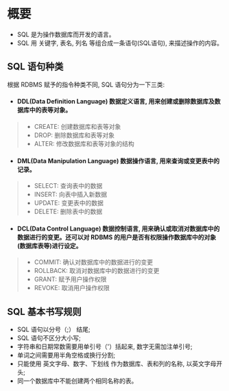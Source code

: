 # 概要
- SQL 是为操作数据库而开发的语言。
- SQL 用 关键字, 表名, 列名 等组合成一条语句(SQL语句), 来描述操作的内容。

## SQL 语句种类
根据 RDBMS 赋予的指令种类不同, SQL 语句分为一下三类:
- #### DDL(Data Definition Language) 数据定义语言, 用来创建或删除数据库及数据库中的表等对象。
> - CREATE: 创建数据库和表等对象
> - DROP: 删除数据库和表等对象
> - ALTER: 修改数据库和表等对象的结构

- #### DML(Data Manipulation Language) 数据操作语言, 用来查询或变更表中的记录。
> - SELECT: 查询表中的数据
> - INSERT: 向表中插入新数据
> - UPDATE: 变更表中的数据
> - DELETE: 删除表中的数据

- #### DCL(Data Control Language) 数据控制语言, 用来确认或取消对数据库中的数据进行的变更。还可以对 RDBMS 的用户是否有权限操作数据库中的对象(数据库表等)进行设定。
> - COMMIT: 确认对数据库中的数据进行的变更
> - ROLLBACK: 取消对数据库中的数据进行的变更
> - GRANT: 赋予用户操作权限
> - REVOKE: 取消用户操作权限

## SQL 基本书写规则 
- SQL 语句以分号（;） 结尾;
- SQL 语句不区分大小写;
- 字符串和日期常数需要用单引号（'）括起来, 数字无需加注单引号;
- 单词之间需要用半角空格或换行分割;
- 只能使用 英文字母、数字、下划线 作为数据库、表和列的名称, 以英文字母开头;
- 同一个数据库中不能创建两个相同名称的表。
